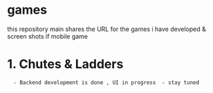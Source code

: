 # games
this repository main shares the URL for the games i have developed &amp; screen shots if mobile game

  # 1. Chutes & Ladders
      - Backend development is done , UI in progress  - stay tuned
